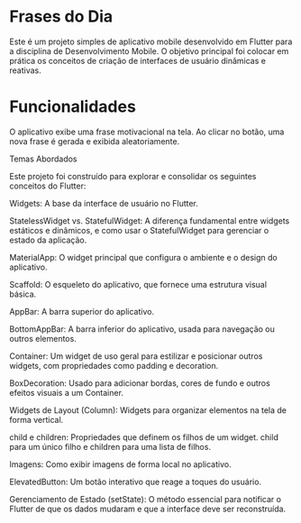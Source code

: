 # Frases do Dia

Este é um projeto simples de aplicativo mobile desenvolvido em Flutter para a disciplina de Desenvolvimento Mobile. O objetivo principal foi colocar em prática os conceitos de criação de interfaces de usuário dinâmicas e reativas.

# Funcionalidades

O aplicativo exibe uma frase motivacional na tela. Ao clicar no botão, uma nova frase é gerada e exibida aleatoriamente.

Temas Abordados

Este projeto foi construído para explorar e consolidar os seguintes conceitos do Flutter:

Widgets: A base da interface de usuário no Flutter.

StatelessWidget vs. StatefulWidget: A diferença fundamental entre widgets estáticos e dinâmicos, e como usar o StatefulWidget para gerenciar o estado da aplicação.

MaterialApp: O widget principal que configura o ambiente e o design do aplicativo.

Scaffold: O esqueleto do aplicativo, que fornece uma estrutura visual básica.

AppBar: A barra superior do aplicativo.

BottomAppBar: A barra inferior do aplicativo, usada para navegação ou outros elementos.

Container: Um widget de uso geral para estilizar e posicionar outros widgets, com propriedades como padding e decoration.

BoxDecoration: Usado para adicionar bordas, cores de fundo e outros efeitos visuais a um Container.

Widgets de Layout (Column): Widgets para organizar elementos na tela de forma vertical.

child e children: Propriedades que definem os filhos de um widget. child para um único filho e children para uma lista de filhos.

Imagens: Como exibir imagens de forma local no aplicativo.

ElevatedButton: Um botão interativo que reage a toques do usuário.

Gerenciamento de Estado (setState): O método essencial para notificar o Flutter de que os dados mudaram e que a interface deve ser reconstruída.

